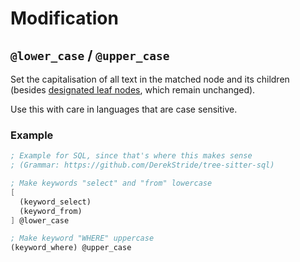 # Modification

## `@lower_case` / `@upper_case`

Set the capitalisation of all text in the matched node and its children
(besides [designated leaf nodes](basics.md#leaf), which remain
unchanged).

<div class="warning">
Use this with care in languages that are case sensitive.
</div>

### Example

```scheme
; Example for SQL, since that's where this makes sense
; (Grammar: https://github.com/DerekStride/tree-sitter-sql)

; Make keywords "select" and "from" lowercase
[
  (keyword_select)
  (keyword_from)
] @lower_case

; Make keyword "WHERE" uppercase
(keyword_where) @upper_case
```

